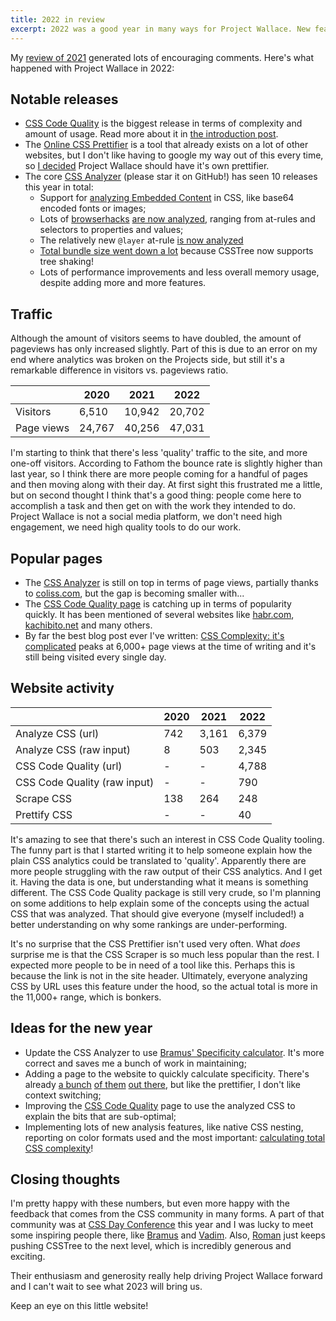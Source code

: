 ```yaml
---
title: 2022 in review
excerpt: 2022 was a good year in many ways for Project Wallace. New features, in-depth blog posts and a steady stream of new CSS enthusiasts.
---
```


My [review of 2021](/blog/2021-review-in-numbers) generated lots of encouraging comments. Here's what happened with Project Wallace in 2022:

## Notable releases

- [CSS Code Quality](/css-code-quality) is the biggest release in terms of complexity and amount of usage. Read more about it in [the introduction post](/blog/new-online-css-code-quality-analyzer).
- The [Online CSS Prettifier](/prettify-css) is a tool that already exists on a lot of other websites, but I don't like having to google my way out of this every time, so [I decided](/blog/prettify-css-online) Project Wallace should have it's own prettifier.
- The core [CSS Analyzer](https://github.com/projectwallace/css-analyzer) (please star it on GitHub!) has seen 10 releases this year in total:
  - Support for [analyzing Embedded Content](https://github.com/projectwallace/css-analyzer/pull/215) in CSS, like base64 encoded fonts or images;
  - Lots of [browserhacks](http://browserhacks.com/) [are now analyzed](https://github.com/projectwallace/css-analyzer/pull/258), ranging from at-rules and selectors to properties and values;
  - The relatively new `@layer` at-rule [is now analyzed](https://github.com/projectwallace/css-analyzer/pull/221)
  - [Total bundle size went down a lot](https://github.com/projectwallace/css-analyzer/pull/217) because CSSTree now supports tree shaking!
  - Lots of performance improvements and less overall memory usage, despite adding more and more features.

## Traffic

Although the amount of visitors seems to have doubled, the amount of pageviews has only increased slightly. Part of this is due to an error on my end where analytics was broken on the Projects side, but still it's a remarkable difference in visitors vs. pageviews ratio.

|            | 2020   | 2021   | 2022   |
| ---------- | ------ | ------ | ------ |
| Visitors   | 6,510  | 10,942 | 20,702 |
| Page views | 24,767 | 40,256 | 47,031 |

I'm starting to think that there's less 'quality' traffic to the site, and more one-off visitors. According to Fathom the bounce rate is slightly higher than last year, so I think there are more people coming for a handful of pages and then moving along with their day. At first sight this frustrated me a little, but on second thought I think that's a good thing: people come here to accomplish a task and then get on with the work they intended to do. Project Wallace is not a social media platform, we don't need high engagement, we need high quality tools to do our work.

## Popular pages

- The [CSS Analyzer](/analyze-css) is still on top in terms of page views, partially thanks to [coliss.com](https://coliss.com/articles/build-websites/operation/css/css-analyzer-by-projectwallace.html), but the gap is becoming smaller with...
- The [CSS Code Quality page](/css-code-quality) is catching up in terms of popularity quickly. It has been mentioned of several websites like [habr.com](https://habr.com/ru/company/htmlacademy/blog/677318/), [kachibito.net](http://kachibito.net/useful-resource/css-code-quality) and many others.
- By far the best blog post ever I've written: [CSS Complexity: it's complicated](/blog/css-complexity) peaks at 6,000+ page views at the time of writing and it's still being visited every single day.

## Website activity

|                              | 2020 | 2021  | 2022  |
| ---------------------------- | ---- | ----- | ----- |
| Analyze CSS (url)            | 742  | 3,161 | 6,379 |
| Analyze CSS (raw input)      | 8    | 503   | 2,345 |
| CSS Code Quality (url)       | -    | -     | 4,788 |
| CSS Code Quality (raw input) | -    | -     | 790   |
| Scrape CSS                   | 138  | 264   | 248   |
| Prettify CSS                 | -    | -     | 40    |

It's amazing to see that there's such an interest in CSS Code Quality tooling. The funny part is that I started writing it to help someone explain how the plain CSS analytics could be translated to 'quality'. Apparently there are more people struggling with the raw output of their CSS analytics. And I get it. Having the data is one, but understanding what it means is something different.
The CSS Code Quality package is still very crude, so I'm planning on some additions to help explain some of the concepts using the actual CSS that was analyzed. That should give everyone (myself included!) a better understanding on why some rankings are under-performing.

It's no surprise that the CSS Prettifier isn't used very often. What _does_ surprise me is that the CSS Scraper is so much less popular than the rest. I expected more people to be in need of a tool like this. Perhaps this is because the link is not in the site header. Ultimately, everyone analyzing CSS by URL uses this feature under the hood, so the actual total is more in the 11,000+ range, which is bonkers.

## Ideas for the new year

- Update the CSS Analyzer to use [Bramus' Specificity calculator](https://github.com/bramus/specificity). It's more correct and saves me a bunch of work in maintaining;
- Adding a page to the website to quickly calculate specificity. There's already [a bunch](https://isellsoap.github.io/specificity-visualizer/) [of them](https://polypane.app/css-specificity-calculator/) [out there](https://specificity.keegan.st/), but like the prettifier, I don't like context switching;
- Improving the [CSS Code Quality](/css-code-quality) page to use the analyzed CSS to explain the bits that are sub-optimal;
- Implementing lots of new analysis features, like native CSS nesting, reporting on color formats used and the most important: [calculating total CSS complexity](https://github.com/projectwallace/css-analyzer/issues/218)!

## Closing thoughts

I'm pretty happy with these numbers, but even more happy with the feedback that comes from the CSS community in many forms. A part of that community was at [CSS Day Conference](https://cssday.nl/2022/schedule) this year and I was lucky to meet some inspiring people there, like [Bramus](https://twitter.com/bramus) and [Vadim](https://twitter.com/pepelsbey_dev). Also, [Roman](https://twitter.com/rdvornov) just keeps pushing CSSTree to the next level, which is incredibly generous and exciting.

Their enthusiasm and generosity really help driving Project Wallace forward and I can't wait to see what 2023 will bring us.

Keep an eye on this little website!
